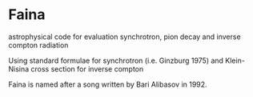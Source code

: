 # Faina
astrophysical code for evaluation synchrotron, pion decay and inverse compton radiation

Using standard formulae for synchrotron (i.e. Ginzburg 1975) and Klein-Nisina cross section for inverse compton

Faina is named after a song written by Bari Alibasov in 1992.
